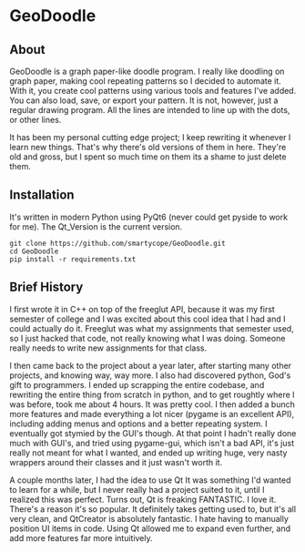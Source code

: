 # GeoDoodle
## About
GeoDoodle is a graph paper-like doodle program. I really like doodling on graph paper, making cool repeating patterns so I decided to automate it. With it, you create cool patterns using various tools and features I've added. You can also load, save, or export your pattern. It is not, however, just a regular drawing program. All the lines are intended to line up with the dots, or other lines.

It has been my personal cutting edge project; I keep rewriting it whenever I learn new things. That's why there's old versions of them in here. They're old and gross, but I spent so much time on them its a shame to just delete them.

## Installation
It's written in modern Python using PyQt6 (never could get pyside to work for me). The Qt_Version is the current version.
```
git clone https://github.com/smartycope/GeoDoodle.git
cd GeoDoodle
pip install -r requirements.txt
```


## Brief History
I first wrote it in C++ on top of the freeglut API, because it was my first semester of college and I was excited about this cool idea that I had and I could actually do it. Freeglut was what my assignments that semester used, so I just hacked that code, not really knowing what I was doing. Someone really needs to write new assignments for that class.

I then came back to the project about a year later, after starting many other projects, and knowing way, way more. I also had discovered python, God's gift to programmers. I ended up scrapping the entire codebase, and rewriting the entire thing from scratch in python, and to get roughtly where I was before, took me about 4 hours. It was pretty cool. I then added a bunch more features and made everything a lot nicer (pygame is an excellent API), including adding menus and options and a better repeating system. I eventually got stymied by the GUI's though. At that point I hadn't really done much with GUI's, and tried using pygame-gui, which isn't a bad API, it's just really not meant for what I wanted, and ended up writing huge, very nasty wrappers around their classes and it just wasn't worth it.

A couple months later, I had the idea to use Qt It was something I'd wanted to learn for a while, but I never really had a project suited to it, until I realized this was perfect. Turns out, Qt is freaking FANTASTIC. I love it. There's a reason it's so popular. It definitely takes getting used to, but it's all very clean, and QtCreator is absolutely fantastic. I hate having to manually position UI items in code. Using Qt allowed me to expand even further, and add more features far more intuitively.
